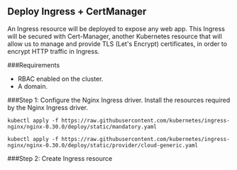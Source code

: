 ## Deploy Ingress + CertManager
An Ingress resource will be deployed to expose any web app. This Ingress will be secured with Cert-Manager, another Kubernetes resource that will allow us to manage and provide TLS (Let's Encrypt) certificates, in order to encrypt HTTP traffic in Ingress.

###Requirements
- RBAC enabled on the cluster.
- A domain.

###Step 1: Configure the Nginx Ingress driver.
Install the resources required by the Nginx Ingress driver.
~~~
kubectl apply -f https://raw.githubusercontent.com/kubernetes/ingress-nginx/nginx-0.30.0/deploy/static/mandatory.yaml
~~~


~~~
kubectl apply -f https://raw.githubusercontent.com/kubernetes/ingress-nginx/nginx-0.30.0/deploy/static/provider/cloud-generic.yaml
~~~
###Step 2: Create Ingress resource

